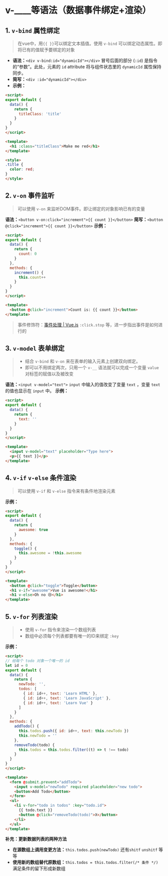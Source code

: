 # v-____等语法（数据事件绑定+渲染）
## 1. `v-bind` 属性绑定
>在vue中，用`{{ }}`可以绑定文本插值。使用 `v-bind` 可以绑定动态属性。即将已有的值赋予要绑定的对象

- **语法：**``<div v-bind:id="dynamicId"></div>``
冒号后面的部分 (`:id`) 是指令的“参数”。此处，元素的 `id` attribute 将与组件状态里的 `dynamicId` 属性保持同步。
- **简写：**``<div :id="dynamicId"></div>``
- **示例：**
```html
<script>
export default {
  data() {
    return {
      titleClass: 'title'
    }
  }
}
</script>

<template>
  <h1 :class="titleClass">Make me red</h1>
</template>

<style>
.title {
  color: red;
}
</style>
```

## 2. `v-on` 事件监听
>可以使用 `v-on` 来监听DOM事件。即让绑定的对象影响已有的变量

**语法：**`<button v-on:click="increment">{{ count }}</button>`
**简写：**`<button @click="increment">{{ count }}</button>`
**示例：**
```html
<script>
export default {
  data() {
    return {
      count: 0
    }
  },
  methods: {
    increment() {
      this.count++
    }
  }
}
</script>

<template>
  <button @click="increment">Count is: {{ count }}</button>
</template>
```
>事件修饰符：[事件处理 | Vue.js](https://cn.vuejs.org/guide/essentials/event-handling#event-modifiers)
>`:click.stop` 等，进一步指出事件是如何进行的


## 3. `v-model` 表单绑定
>- 结合 `v-bind` 和 `v-on` 来在表单的输入元素上创建双向绑定。
>- 即可以不用绑定两次，只用一个 `v-__` 语法就可以完成一个变量 `value` 对标签的赋值以及被改变

**语法：**`<input v-model="text">`
`input` 中输入的值改变了变量 `text` ，变量 `text` 的值也显示在 `input` 中。
**示例：**
```html
<script>
export default {
  data() {
    return {
      text: ''
    }
  }
}
</script>

<template>
  <input v-model="text" placeholder="Type here">
  <p>{{ text }}</p>
</template>
```

## 4. `v-if` `v-else` 条件渲染
>可以使用 `v-if` 和 `v-else` 指令来有条件地渲染元素

**示例：**
```html
<script>
export default {
  data() {
    return {
      awesome: true
    }
  },
  methods: {
    toggle() {
      this.awesome = !this.awesome
    }
  }
}
</script>

<template>
  <button @click="toggle">Toggle</button>
  <h1 v-if="awesome">Vue is awesome!</h1>
  <h1 v-else>Oh no 😢</h1>
</template>
```

## 5. `v-for` 列表渲染
>- 使用 `v-for` 指令来渲染一个数组列表
>- 数组中必须每个列表都要有唯一的ID来绑定 `:key`

**示例：**
```html
<script>
// 给每个 todo 对象一个唯一的 id
let id = 0
export default {
  data() {
    return {
      newTodo: '',
      todos: [
        { id: id++, text: 'Learn HTML' },
        { id: id++, text: 'Learn JavaScript' },
        { id: id++, text: 'Learn Vue' }
      ]
    }
  },
  methods: {
    addTodo() {
      this.todos.push({ id: id++, text: this.newTodo })
      this.newTodo = ''
    },
    removeTodo(todo) {
      this.todos = this.todos.filter((t) => t !== todo)
    }
  }
}
</script>

<template>
  <form @submit.prevent="addTodo">
    <input v-model="newTodo" required placeholder="new todo">
    <button>Add Todo</button>
  </form>
  <ul>
    <li v-for="todo in todos" :key="todo.id">
      {{ todo.text }}
      <button @click="removeTodo(todo)">X</button>
    </li>
  </ul>
</template>
```

**补充：更新数据列表的两种方法**
- **在源数组上调用变更方法：**`this.todos.push(newTodo)`
还有`shitf` `unshitf` 等等
- **使用新的数组替代原数组：**`this.todos = this.todos.filter(/* 条件 */)`
满足条件的留下形成新数组


<!--stackedit_data:
eyJoaXN0b3J5IjpbMTYzNjA1ODAwXX0=
-->